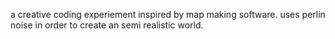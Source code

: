 a creative coding experiement inspired by map making software. uses perlin noise in order to create an semi realistic world.
